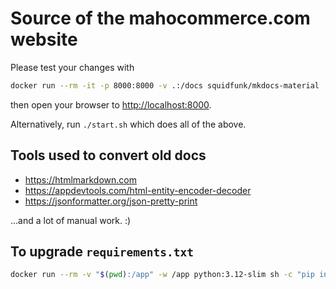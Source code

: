 # Source of the mahocommerce.com website

Please test your changes with

```bash
docker run --rm -it -p 8000:8000 -v .:/docs squidfunk/mkdocs-material
```

then open your browser to [http://localhost:8000](http://localhost:8000).

Alternatively, run `./start.sh` which does all of the above.

## Tools used to convert old docs

- https://htmlmarkdown.com
- https://appdevtools.com/html-entity-encoder-decoder
- https://jsonformatter.org/json-pretty-print

...and a lot of manual work. :)

## To upgrade `requirements.txt`

```bash
docker run --rm -v "$(pwd):/app" -w /app python:3.12-slim sh -c "pip install --upgrade pip && pip install pip-upgrader && python3 -m pip install --upgrade setuptools && pip-upgrade --skip-virtualenv-check -p all"
```
